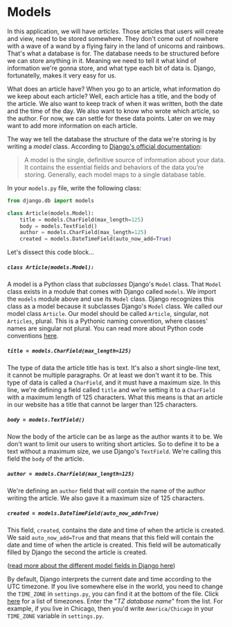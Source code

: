 # Models
In this application, we will have *articles*. Those articles that users will create and view, need to be stored somewhere. They don't come out of nowhere with a wave of a wand by a flying fairy in the land of unicorns and rainbows. That's what a database is for. The database needs to be structured before we can store anything in it. Meaning we need to tell it what kind of information we're gonna store, and what type each bit of data is. Django, fortunatelly, makes it very easy for us.

What does an article have? When you go to an article, what information do we keep about each article? Well, each article has a title, and the body of the article. We also want to keep track of when it was written, both the date and the time of the day. We also want to know who wrote which article, so the author. For now, we can settle for these data points. Later on we may want to add more information on each article.

The way we tell the database the structure of the data we're storing is by writing a *model* class. According to [Django's official documentation](https://docs.djangoproject.com/en/2.2/topics/db/models/):

> A model is the single, definitive source of information about your data. It contains the essential fields and behaviors of the data you’re storing. Generally, each model maps to a single database table.

In your `models.py` file, write the following class:
```python
from django.db import models

class Article(models.Model):
    title = models.CharField(max_length=125)
    body = models.TextField()
    author = models.CharField(max_length=125)
    created = models.DateTimeField(auto_now_add=True)
```

Let's dissect this code block...
##### `class Article(models.Model):`
A model is a Python class that *subclasses* Django's `Model` class. That `Model` class exists in a module that comes with Django called `models`. We import the `models` module above and use its `Model` class. Django recognizes this class as a model because it subclasses Django's `Model` class. We called our model class `Article`. Our model should be called `Article`, singular, not `Articles`, plural. This is a Pythonic naming convention, where classes' names are singular not plural. You can read more about Python code conventions [here](https://www.python.org/dev/peps/pep-0008/).

##### `title = models.CharField(max_length=125)`
The type of data the article title has is text. It's also a short single-line text, it cannot be multiple paragraphs. Or at least we don't want it to be. This type of data is called a `CharField`, and it must have a maximum size. In this line, we're defining a field called `title` and we're setting it to a `CharField` with a maximum length of 125 characters. What this means is that an article in our website has a title that cannot be larger than 125 characters.

##### `body = models.TextField()`
Now the body of the article can be as large as the author wants it to be. We don't want to limit our users to writing short articles. So to define it to be a text without a maximum size, we use Django's `TextField`. We're calling this field the `body` of the article.

##### `author = models.CharField(max_length=125)`
We're defining an `author` field that will contain the name of the author writing the article. We also gave it a maximum size of 125 characters.

##### `created = models.DateTimeField(auto_now_add=True)`
This field, `created`, contains the date and time of when the article is created. We said `auto_now_add=True` and that means that this field will contain the date and time of when the article is created. This field will be automatically filled by Django the second the article is created.

([read more about the different model fields in Django here](https://docs.djangoproject.com/en/2.2/ref/models/fields/))

By default, Django interprets the current date and time according to the UTC timezone. If you live somewhere else in the world, you need to change the `TIME_ZONE` in `settings.py`, you can find it at the bottom of the file. Click [here](https://en.wikipedia.org/wiki/List_of_tz_database_time_zones) for a list of timezones. Enter the "*TZ database name*" from the list. For example, if you live in Chicago, then you'd write `America/Chicago` in your `TIME_ZONE` variable in `settings.py`.